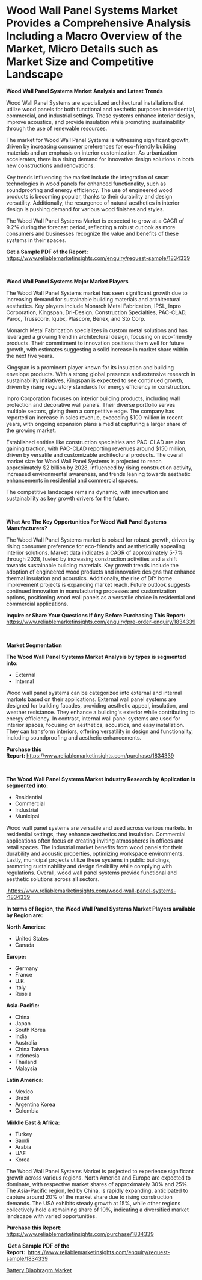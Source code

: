 <p><h1>Wood Wall Panel Systems Market Provides a Comprehensive Analysis Including a Macro Overview of the Market, Micro Details such as Market Size and Competitive Landscape</h1></p><p><strong>Wood Wall Panel Systems Market Analysis and Latest Trends</strong></p>
<p><p>Wood Wall Panel Systems are specialized architectural installations that utilize wood panels for both functional and aesthetic purposes in residential, commercial, and industrial settings. These systems enhance interior design, improve acoustics, and provide insulation while promoting sustainability through the use of renewable resources. </p><p>The market for Wood Wall Panel Systems is witnessing significant growth, driven by increasing consumer preferences for eco-friendly building materials and an emphasis on interior customization. As urbanization accelerates, there is a rising demand for innovative design solutions in both new constructions and renovations.</p><p>Key trends influencing the market include the integration of smart technologies in wood panels for enhanced functionality, such as soundproofing and energy efficiency. The use of engineered wood products is becoming popular, thanks to their durability and design versatility. Additionally, the resurgence of natural aesthetics in interior design is pushing demand for various wood finishes and styles.</p><p>The Wood Wall Panel Systems Market is expected to grow at a CAGR of 9.2% during the forecast period, reflecting a robust outlook as more consumers and businesses recognize the value and benefits of these systems in their spaces.</p></p>
<p><strong>Get a Sample PDF of the Report:&nbsp;</strong> <a href="https://www.reliablemarketinsights.com/enquiry/request-sample/1834339?utm_campaign=3540&utm_medium=2&utm_source=Github&utm_content=ia&utm_term=02042025&utm_id=wood-wall-panel-systems">https://www.reliablemarketinsights.com/enquiry/request-sample/1834339</a></p>
<p>&nbsp;</p>
<p><strong>Wood Wall Panel Systems Major Market Players</strong></p>
<p><p>The Wood Wall Panel Systems market has seen significant growth due to increasing demand for sustainable building materials and architectural aesthetics. Key players include Monarch Metal Fabrication, IPSL, Inpro Corporation, Kingspan, Dri-Design, Construction Specialties, PAC-CLAD, Paroc, Trusscore, Iqubx, Plascore, Benex, and Sto Corp.</p><p>Monarch Metal Fabrication specializes in custom metal solutions and has leveraged a growing trend in architectural design, focusing on eco-friendly products. Their commitment to innovation positions them well for future growth, with estimates suggesting a solid increase in market share within the next five years.</p><p>Kingspan is a prominent player known for its insulation and building envelope products. With a strong global presence and extensive research in sustainability initiatives, Kingspan is expected to see continued growth, driven by rising regulatory standards for energy efficiency in construction.</p><p>Inpro Corporation focuses on interior building products, including wall protection and decorative wall panels. Their diverse portfolio serves multiple sectors, giving them a competitive edge. The company has reported an increase in sales revenue, exceeding $100 million in recent years, with ongoing expansion plans aimed at capturing a larger share of the growing market.</p><p>Established entities like construction specialties and PAC-CLAD are also gaining traction, with PAC-CLAD reporting revenues around $150 million, driven by versatile and customizable architectural products. The overall market size for Wood Wall Panel Systems is projected to reach approximately $2 billion by 2028, influenced by rising construction activity, increased environmental awareness, and trends leaning towards aesthetic enhancements in residential and commercial spaces.</p><p>The competitive landscape remains dynamic, with innovation and sustainability as key growth drivers for the future.</p></p>
<p>&nbsp;</p>
<p><strong>What Are The Key Opportunities For Wood Wall Panel Systems Manufacturers?</strong></p>
<p><p>The Wood Wall Panel Systems market is poised for robust growth, driven by rising consumer preference for eco-friendly and aesthetically appealing interior solutions. Market data indicates a CAGR of approximately 5-7% through 2028, fueled by increasing construction activities and a shift towards sustainable building materials. Key growth trends include the adoption of engineered wood products and innovative designs that enhance thermal insulation and acoustics. Additionally, the rise of DIY home improvement projects is expanding market reach. Future outlook suggests continued innovation in manufacturing processes and customization options, positioning wood wall panels as a versatile choice in residential and commercial applications.</p></p>
<p><strong>Inquire or Share Your Questions If Any Before Purchasing This Report:</strong> <a href="https://www.reliablemarketinsights.com/enquiry/pre-order-enquiry/1834339?utm_campaign=3540&utm_medium=2&utm_source=Github&utm_content=ia&utm_term=02042025&utm_id=wood-wall-panel-systems">https://www.reliablemarketinsights.com/enquiry/pre-order-enquiry/1834339</a></p>
<p>&nbsp;</p>
<p><strong>Market Segmentation</strong></p>
<p><strong>The Wood Wall Panel Systems Market Analysis by types is segmented into:</strong></p>
<p><ul><li>External</li><li>Internal</li></ul></p>
<p><p>Wood wall panel systems can be categorized into external and internal markets based on their applications. External wall panel systems are designed for building facades, providing aesthetic appeal, insulation, and weather resistance. They enhance a building's exterior while contributing to energy efficiency. In contrast, internal wall panel systems are used for interior spaces, focusing on aesthetics, acoustics, and easy installation. They can transform interiors, offering versatility in design and functionality, including soundproofing and aesthetic enhancements.</p></p>
<p><strong>Purchase this Report:&nbsp;</strong><a href="https://www.reliablemarketinsights.com/purchase/1834339?utm_campaign=3540&utm_medium=2&utm_source=Github&utm_content=ia&utm_term=02042025&utm_id=wood-wall-panel-systems">https://www.reliablemarketinsights.com/purchase/1834339</a></p>
<p>&nbsp;</p>
<p><strong>The Wood Wall Panel Systems Market Industry Research by Application is segmented into:</strong></p>
<p><ul><li>Residential</li><li>Commercial</li><li>Industrial</li><li>Municipal</li></ul></p>
<p><p>Wood wall panel systems are versatile and used across various markets. In residential settings, they enhance aesthetics and insulation. Commercial applications often focus on creating inviting atmospheres in offices and retail spaces. The industrial market benefits from wood panels for their durability and acoustic properties, optimizing workspace environments. Lastly, municipal projects utilize these systems in public buildings, promoting sustainability and design flexibility while complying with regulations. Overall, wood wall panel systems provide functional and aesthetic solutions across all sectors.</p></p>
<p><a href="https://www.reliablemarketinsights.com/wood-wall-panel-systems-r1834339?utm_campaign=3540&utm_medium=2&utm_source=Github&utm_content=ia&utm_term=02042025&utm_id=wood-wall-panel-systems">&nbsp;https://www.reliablemarketinsights.com/wood-wall-panel-systems-r1834339</a></p>
<p><strong>In terms of Region, the Wood Wall Panel Systems Market Players available by Region are:</strong></p>
<p>
    <p> <strong> North America: </strong>
        <ul>
            <li>United States</li>
            <li>Canada</li>
        </ul>
        </p> 
    <p> <strong> Europe: </strong>
        <ul>
            <li>Germany</li>
            <li>France</li>
            <li>U.K.</li>
            <li>Italy</li>
            <li>Russia</li>
        </ul>
        </p> 
    <p> <strong> Asia-Pacific: </strong>
        <ul>
            <li>China</li>
            <li>Japan</li>
            <li>South Korea</li>
            <li>India</li>
            <li>Australia</li>
            <li>China Taiwan</li>
            <li>Indonesia</li>
            <li>Thailand</li>
            <li>Malaysia</li>
        </ul>
        </p> 
    <p> <strong> Latin America: </strong>
        <ul>
            <li>Mexico</li>
            <li>Brazil</li>
            <li>Argentina Korea</li>
            <li>Colombia</li>
        </ul>
        </p> 
    <p> <strong> Middle East & Africa: </strong>
        <ul>
            <li>Turkey</li>
            <li>Saudi</li>
            <li>Arabia</li>
            <li>UAE</li>
            <li>Korea</li>
        </ul>
    </p>
    </p>
<p><p>The Wood Wall Panel Systems Market is projected to experience significant growth across various regions. North America and Europe are expected to dominate, with respective market shares of approximately 30% and 25%. The Asia-Pacific region, led by China, is rapidly expanding, anticipated to capture around 20% of the market share due to rising construction demands. The USA exhibits steady growth at 15%, while other regions collectively hold a remaining share of 10%, indicating a diversified market landscape with varied opportunities.</p></p>
<p><strong>Purchase this Report: </strong><a href="https://www.reliablemarketinsights.com/purchase/1834339?utm_campaign=3540&utm_medium=2&utm_source=Github&utm_content=ia&utm_term=02042025&utm_id=wood-wall-panel-systems">https://www.reliablemarketinsights.com/purchase/1834339</a></p>
<p>&nbsp;<strong>Get a Sample PDF of the Report:&nbsp;&nbsp;</strong><a href="https://www.reliablemarketinsights.com/enquiry/request-sample/1834339?utm_campaign=3540&utm_medium=2&utm_source=Github&utm_content=ia&utm_term=02042025&utm_id=wood-wall-panel-systems">https://www.reliablemarketinsights.com/enquiry/request-sample/1834339</a></p>
<p><strong></strong></p>
<p><p><a href="https://github.com/bufkamaiahi7/Market-Research-Report-List-1/blob/main/battery-diaphragm-market.md?utm_campaign=3540&utm_medium=2&utm_source=Github&utm_content=ia&utm_term=02042025&utm_id=wood-wall-panel-systems">Battery Diaphragm Market</a></p></p>